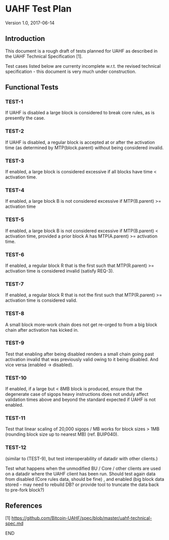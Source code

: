 # UAHF Test Plan

Version 1.0, 2017-06-14


## Introduction

This document is a rough draft of tests planned for UAHF as described
in the UAHF Technical Specification [1].

Test cases listed below are currenty incomplete w.r.t. the revised
technical specification - this document is very much under construction.


## Functional Tests

### TEST-1

If UAHF is disabled a large block is considered to break core rules,
as is presently the case.


### TEST-2

If UAHF is disabled, a regular block is accepted at or after the
activation time (as determined by MTP(block.parent) without being
considered invalid.


### TEST-3

If enabled, a large block is considered excessive if all blocks
have time < activation time.


### TEST-4

If enabled, a large block B is not considered excessive if
MTP(B.parent) >= activation time


### TEST-5

If enabled, a large block B is not considered excessive if
MTP(B.parent) < activation time, provided a prior block A has
MTP(A.parent) >= activation time.


### TEST-6

If enabled, a regular block R that is the first such that
MTP(R.parent) >= activation time is considered invalid (satisfy REQ-3).


### TEST-7

If enabled, a regular block R that is not the first such that
MTP(R.parent) >= activation time is considered valid.


### TEST-8

A small block more-work chain does not get re-orged to from a big
block chain after activation has kicked in.


### TEST-9

Test that enabling after being disabled renders a small chain going
past activation invalid that was previously valid owing to it being
disabled.  And vice versa (enabled -> disabled).


### TEST-10

If enabled, if a large but < 8MB block is produced, ensure that the
degenerate case of sigops heavy instructions does not unduly affect
validation times above and beyond the standard expected if UAHF
is not enabled.


### TEST-11

Test that linear scaling of 20,000 sigops / MB works for block
sizes > 1MB (rounding block size up to nearest MB) (ref. BUIP040).


### TEST-12

(similar to (TEST-9), but test interoperability of datadir with other
clients.)

Test what happens when the unmodified BU / Core / other clients are
used on a datadir where the UAHF client has been run. Should
test again data from disabled (Core rules data, should be fine) ,
and enabled (big block data stored - may need to rebuild DB? or
provide tool to truncate the data back to pre-fork block?)


## References

[1] https://github.com/Bitcoin-UAHF/spec/blob/master/uahf-technical-spec.md


END

